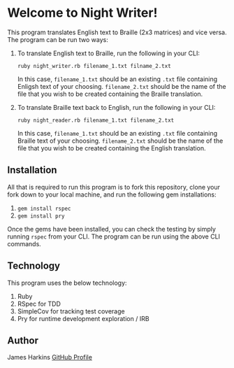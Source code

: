 # Welcome to Night Writer! 

This program translates English text to Braille (2x3 matrices) and vice versa. The program can be run two ways: 
  1. To translate English text to Braille, run the following in your CLI: 
      
      `ruby night_writer.rb filename_1.txt filname_2.txt`
      
      In this case, `filename_1.txt` should be an existing `.txt` file containing Enligsh text of your choosing. `filename_2.txt` should be the name
      of the file that you wish to be created containing the Braille translation.
      
  2. To translate Braille text back to English, run the following in your CLI:
      
      `ruby night_reader.rb filename_1.txt filename_2.txt`
      
      In this case, `filename_1.txt` should be an existing `.txt` file containing Braille text of your choosing. `filename_2.txt` should be the name 
      of the file that you wish to be created containing the English translation.

## Installation

All that is required to run this program is to fork this repository, clone your fork down to your local machine, and run the following gem installations:
  1. `gem install rspec`
  2. `gem install pry`

Once the gems have been installed, you can check the testing by simply running `rspec` from your CLI. The program can be run using the above CLI commands.

## Technology 

This program uses the below technology: 
  1. Ruby
  2. RSpec for TDD
  3. SimpleCov for tracking test coverage
  4. Pry for runtime development exploration / IRB

## Author

James Harkins [GitHub Profile](https://github.com/James-Harkins)
